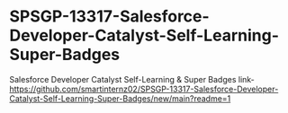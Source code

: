 # SPSGP-13317-Salesforce-Developer-Catalyst-Self-Learning-Super-Badges
Salesforce Developer Catalyst Self-Learning &amp; Super Badges
link-https://github.com/smartinternz02/SPSGP-13317-Salesforce-Developer-Catalyst-Self-Learning-Super-Badges/new/main?readme=1
